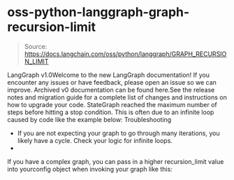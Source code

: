 # oss-python-langgraph-graph-recursion-limit

> Source: https://docs.langchain.com/oss/python/langgraph/GRAPH_RECURSION_LIMIT

LangGraph v1.0Welcome to the new LangGraph documentation! If you encounter any issues or have feedback, please open an issue so we can improve. Archived v0 documentation can be found here.See the release notes and migration guide for a complete list of changes and instructions on how to upgrade your code.
StateGraph
reached the maximum number of steps before hitting a stop condition.
This is often due to an infinite loop caused by code like the example below:
Troubleshooting
- If you are not expecting your graph to go through many iterations, you likely have a cycle. Check your logic for infinite loops.
-
If you have a complex graph, you can pass in a higher
recursion_limit
value into yourconfig
object when invoking your graph like this: